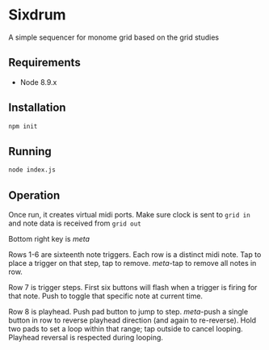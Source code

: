 # Sixdrum

A simple sequencer for monome grid based on the grid studies

## Requirements

* Node 8.9.x

## Installation

```sh
npm init
```

## Running

```sh
node index.js
```



## Operation

Once run, it creates virtual midi ports. Make sure clock is sent to `grid in` and note data is received from `grid out`

Bottom right key is _meta_

Rows 1-6 are sixteenth note triggers. Each row is a distinct midi note. Tap to place a trigger on that step, tap to remove. *meta*-tap to remove all notes in row.

Row 7 is trigger steps. First six buttons will flash when a trigger is firing for that note. Push to toggle that specific note at current time.

Row 8 is playhead. Push pad button to jump to step. *meta*-push a single button in row to reverse playhead direction (and again to re-reverse). Hold two pads to set a loop within that range; tap outside to cancel looping. Playhead reversal is respected during looping.